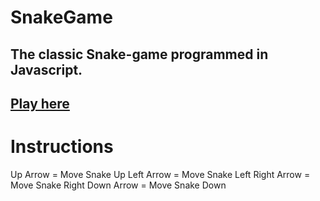 # SnakeGame
## The classic Snake-game programmed in Javascript.
## <a href="https://davidkitz.github.io/SnakeGame/"> Play here </a>

# Instructions
 Up Arrow = Move Snake Up
 Left Arrow = Move Snake Left
 Right Arrow = Move Snake Right
 Down Arrow = Move Snake Down
